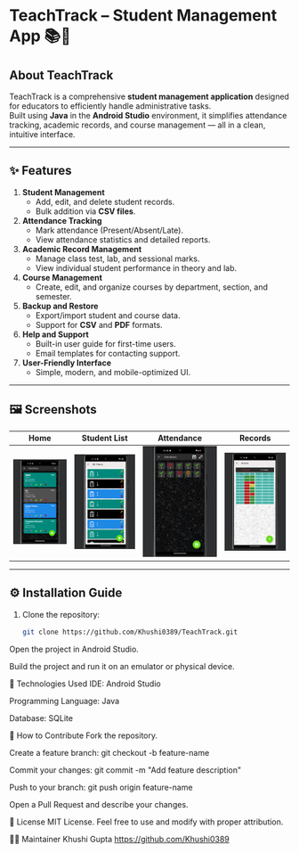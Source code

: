 # TeachTrack – Student Management App 📚📱

## About TeachTrack
TeachTrack is a comprehensive **student management application** designed for educators to efficiently handle administrative tasks.  
Built using **Java** in the **Android Studio** environment, it simplifies attendance tracking, academic records, and course management — all in a clean, intuitive interface.

---

## ✨ Features

1. **Student Management**
   - Add, edit, and delete student records.
   - Bulk addition via **CSV files**.
2. **Attendance Tracking**
   - Mark attendance (Present/Absent/Late).
   - View attendance statistics and detailed reports.
3. **Academic Record Management**
   - Manage class test, lab, and sessional marks.
   - View individual student performance in theory and lab.
4. **Course Management**
   - Create, edit, and organize courses by department, section, and semester.
5. **Backup and Restore**
   - Export/import student and course data.
   - Support for **CSV** and **PDF** formats.
6. **Help and Support**
   - Built-in user guide for first-time users.
   - Email templates for contacting support.
7. **User-Friendly Interface**
   - Simple, modern, and mobile-optimized UI.

---

## 🖼️ Screenshots

| Home | Student List | Attendance | Records |
|------|--------------|------------|---------|
| ![Home](home.png) | ![Student List](student_list.png) | ![Attendance](attendance.png) | ![Records](records.png) |

---

## ⚙️ Installation Guide

1. Clone the repository:
   ```bash
   git clone https://github.com/Khushi0389/TeachTrack.git
Open the project in Android Studio.

Build the project and run it on an emulator or physical device.

🧰 Technologies Used
IDE: Android Studio

Programming Language: Java

Database: SQLite

🤝 How to Contribute
Fork the repository.

Create a feature branch:
git checkout -b feature-name

Commit your changes:
git commit -m "Add feature description"

Push to your branch:
git push origin feature-name

Open a Pull Request and describe your changes.

📄 License
MIT License. Feel free to use and modify with proper attribution.

🙋‍♀️ Maintainer
Khushi Gupta
https://github.com/Khushi0389
